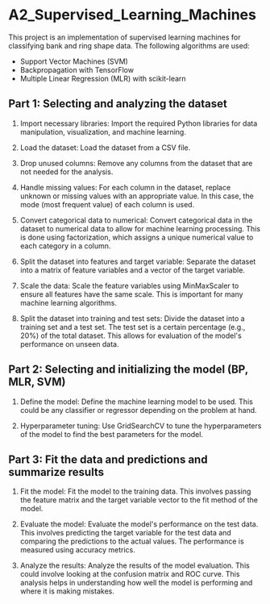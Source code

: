 # A2_Supervised_Learning_Machines

This project is an implementation of supervised learning machines for classifying bank and ring shape data. The following algorithms are used:

- Support Vector Machines (SVM)
- Backpropagation with TensorFlow
- Multiple Linear Regression (MLR) with scikit-learn

## Part 1: Selecting and analyzing the dataset
1. Import necessary libraries: Import the required Python libraries for data manipulation, visualization, and machine learning.

2. Load the dataset: Load the dataset from a CSV file.

3. Drop unused columns: Remove any columns from the dataset that are not needed for the analysis.

4. Handle missing values: For each column in the dataset, replace unknown or missing values with an appropriate value. In this case, the mode (most frequent value) of each column is used.

5. Convert categorical data to numerical: Convert categorical data in the dataset to numerical data to allow for machine learning processing. This is done using factorization, which assigns a unique numerical value to each category in a column.

6. Split the dataset into features and target variable: Separate the dataset into a matrix of feature variables and a vector of the target variable.

7. Scale the data: Scale the feature variables using MinMaxScaler to ensure all features have the same scale. This is important for many machine learning algorithms.

8. Split the dataset into training and test sets: Divide the dataset into a training set and a test set. The test set is a certain percentage (e.g., 20%) of the total dataset. This allows for evaluation of the model's performance on unseen data.

## Part 2: Selecting and initializing the model (BP, MLR, SVM)
1. Define the model: Define the machine learning model to be used. This could be any classifier or regressor depending on the problem at hand.

2. Hyperparameter tuning: Use GridSearchCV to tune the hyperparameters of the model to find the best parameters for the model.

## Part 3: Fit the data and predictions and summarize results

1. Fit the model: Fit the model to the training data. This involves passing the feature matrix and the target variable vector to the fit method of the model.

2. Evaluate the model: Evaluate the model's performance on the test data. This involves predicting the target variable for the test data and comparing the predictions to the actual values. The performance is measured using accuracy metrics.

3. Analyze the results: Analyze the results of the model evaluation. This could involve looking at the confusion matrix and ROC curve.
This analysis helps in understanding how well the model is performing and where it is making mistakes.




